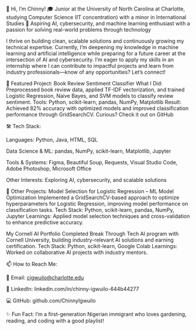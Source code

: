 👋 Hi, I’m Chinny!
🎓 Junior at the University of North Carolina at Charlotte, studying Computer Science (IT concentration) with a minor in International Studies
🔭 Aspiring AI, cybersecurity, and machine learning enthusiast with a passion for solving real-world problems through technology

I thrive on building clean, scalable solutions and continuously growing my technical expertise. Currently, I’m deepening my knowledge in machine learning and artificial intelligence while preparing for a future career at the intersection of AI and cybersecurity. I’m eager to apply my skills in an internship where I can contribute to impactful projects and learn from industry professionals—know of any opportunities? Let’s connect!

🎯 Featured Project: Book Review Sentiment Classifier
What I Did: Preprocessed book review data, applied TF-IDF vectorization, and trained Logistic Regression, Naive Bayes, and SVM models to classify review sentiment.
Tools: Python, scikit-learn, pandas, NumPy, Matplotlib
Result: Achieved 82% accuracy with optimized models and improved classification performance through GridSearchCV.
Curious? Check it out on GitHub

🛠 Tech Stack:

Languages: Python, Java, HTML, SQL

Data Science & ML: pandas, NumPy, scikit-learn, Matplotlib, Jupyter

Tools & Systems: Figma, Beautiful Soup, Requests, Visual Studio Code, Adobe Photoshop, Microsoft Office

Other Interests: Exploring AI, cybersecurity, and scalable solutions

🚀 Other Projects:
Model Selection for Logistic Regression – ML Model Optimization
Implemented a GridSearchCV-based approach to optimize hyperparameters for Logistic Regression, improving model performance on classification tasks.
Tech Stack: Python, scikit-learn, pandas, NumPy, Jupyter
Learnings: Applied model selection techniques and cross-validation to enhance predictive accuracy.

My Cornell AI Portfolio
Completed Break Through Tech AI program with Cornell University, building industry-relevant AI solutions and earning certification.
Tech Stack: Python, scikit-learn, Google Colab
Learnings: Worked on collaborative AI projects with industry mentors.

📫 How to Reach Me:

📧 Email: cigwuilo@charlotte.edu

🔗 LinkedIn: linkedin.com/in/chinny-igwuilo-644b44277

💻 GitHub: github.com/ChinnyIgwuilo

✨ Fun Fact:
I’m a first-generation Nigerian immigrant who loves gardening, reading, and coding with a good playlist!

